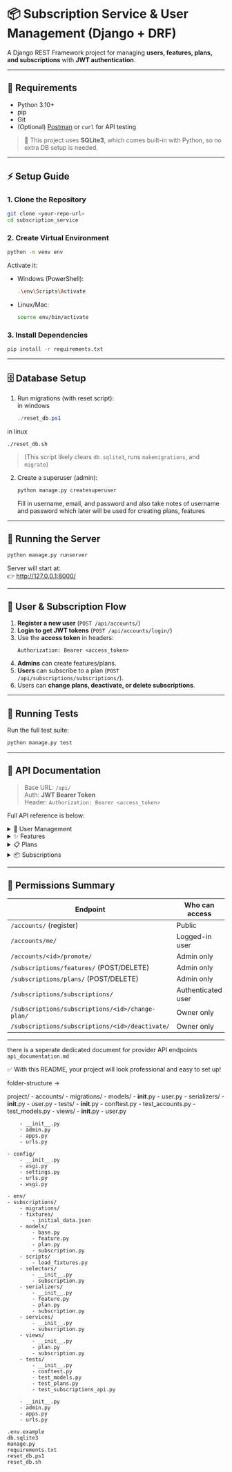 # 📦 Subscription Service & User Management (Django + DRF)

A Django REST Framework project for managing **users, features, plans, and subscriptions** with **JWT authentication**.

---

## 🔧 Requirements

- Python 3.10+  
- pip  
- Git  
- (Optional) [Postman](https://www.postman.com/) or `curl` for API testing  

> 📝 This project uses **SQLite3**, which comes built-in with Python, so no extra DB setup is needed.

---

## ⚡ Setup Guide

### 1. Clone the Repository
```bash
git clone <your-repo-url>
cd subscription_service
```

### 2. Create Virtual Environment
```bash
python -m venv env
```
Activate it:  
- Windows (PowerShell):
  ```bash
  .\env\Scripts\Activate
  ```
- Linux/Mac:
  ```bash
  source env/bin/activate
  ```

### 3. Install Dependencies
```bash
pip install -r requirements.txt
```

---

## 🗄 Database Setup

1. Run migrations (with reset script):  
in windows
   ```powershell
   ./reset_db.ps1
   ```
in linux
   ```shell
   ./reset_db.sh
   ```
   > (This script likely clears `db.sqlite3`, runs `makemigrations`, and `migrate`)

2. Create a superuser (admin):  
   ```bash
   python manage.py createsuperuser
   ```
   Fill in username, email, and password and also take notes of username and password
   which later will be used for creating plans, features

---

## 🚀 Running the Server
```bash
python manage.py runserver
```

Server will start at:  
👉 http://127.0.0.1:8000/

---

## 👤 User & Subscription Flow

1. **Register a new user** (`POST /api/accounts/`)  
2. **Login to get JWT tokens** (`POST /api/accounts/login/`)  
3. Use the **access token** in headers:  
   ```
   Authorization: Bearer <access_token>
   ```
4. **Admins** can create features/plans.  
5. **Users** can subscribe to a plan (`POST /api/subscriptions/subscriptions/`).  
6. Users can **change plans, deactivate, or delete subscriptions**.

---

## 🧪 Running Tests
Run the full test suite:
```bash
python manage.py test
```

---

## 📖 API Documentation

> Base URL: `/api/`  
> Auth: **JWT Bearer Token**  
> Header: `Authorization: Bearer <access_token>`

Full API reference is below:

<details>
<summary>📑 User Management</summary>

- Register → `POST /api/accounts/`  
- Login → `POST /api/accounts/login/`  
- Refresh token → `POST /api/accounts/token/refresh/`  
- Current profile → `GET /api/accounts/me/`  
- Promote to superuser → `POST /api/accounts/<id>/promote/`  
- List users (admin) → `GET /api/accounts/`  

</details>

<details>
<summary>✨ Features</summary>

- List features → `GET /api/subscriptions/features/`  
- Create feature (admin) → `POST /api/subscriptions/features/`  
- Delete feature (admin) → `DELETE /api/subscriptions/features/<id>/`  

</details>

<details>
<summary>📋 Plans</summary>

- List plans → `GET /api/subscriptions/plans/`  
- Create plan (admin) → `POST /api/subscriptions/plans/`  
- Delete plan (admin) → `DELETE /api/subscriptions/plans/<id>/`  

</details>

<details>
<summary>📦 Subscriptions</summary>

- List subscriptions → `GET /api/subscriptions/subscriptions/`  
- Create subscription → `POST /api/subscriptions/subscriptions/`  
- Change plan → `POST /api/subscriptions/subscriptions/<id>/change-plan/`  
- Deactivate subscription → `POST /api/subscriptions/subscriptions/<id>/deactivate/`  
- Delete subscription → `DELETE /api/subscriptions/subscriptions/<id>/`  

</details>

---

## 🔐 Permissions Summary

| Endpoint | Who can access |
|----------|----------------|
| `/accounts/` (register) | Public |
| `/accounts/me/` | Logged-in user |
| `/accounts/<id>/promote/` | Admin only |
| `/subscriptions/features/` (POST/DELETE) | Admin only |
| `/subscriptions/plans/` (POST/DELETE) | Admin only |
| `/subscriptions/subscriptions/` | Authenticated user |
| `/subscriptions/subscriptions/<id>/change-plan/` | Owner only |
| `/subscriptions/subscriptions/<id>/deactivate/` | Owner only |

---
there is a seperate dedicated document for provider API endpoints `api_documentation.md`

✅ With this README, your project will look professional and easy to set up!









folder-structure ->

project/
    - accounts/
        - migrations/
        - models/
            - __init__.py
            - user.py
        - serializers/
            - __init__.py
            - user.py
        - tests/
            - __init__.py
            - conftest.py
            - test_accounts.py
            - test_models.py
        - views/
            - __init__.py
            - user.py

        - __init__.py
        - admin.py
        - apps.py 
        - urls.py

    - config/
        - __init__.py
        - asgi.py
        - settings.py 
        - urls.py 
        - wsgi.py 

    - env/
    - subscriptions/
        - migrations/
        - fixtures/
            - initial_data.json
        - models/
            - base.py
            - feature.py
            - plan.py
            - subscription.py 
        - scripts/
            - load_fixtures.py
        - selectors/
            - __init__.py
            - subscription.py
        - serializers/
            - __init__.py
            - feature.py
            - plan.py
            - subscription.py
        - services/
            - __init__.py
            - subscription.py
        - views/
            - __init__.py
            - plan.py
            - subscription.py
        - tests/
            - __init__.py
            - conftest.py
            - test_models.py
            - test_plans.py
            - test_subscriptions_api.py

        - __init__.py
        - admin.py
        - apps.py
        - urls.py

    .env.example
    db.sqlite3
    manage.py
    requirements.txt
    reset_db.ps1
    reset_db.sh


    


